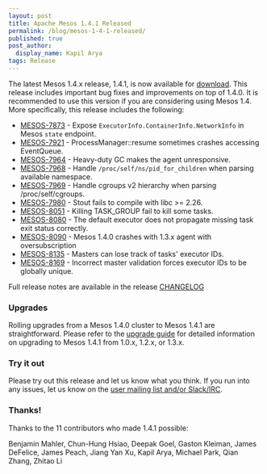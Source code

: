 ```yaml
---
layout: post
title: Apache Mesos 1.4.1 Released
permalink: /blog/mesos-1-4-1-released/
published: true
post_author:
  display_name: Kapil Arya
tags: Release
---
```


The latest Mesos 1.4.x release, 1.4.1, is now available for [download](http://mesos.apache.org/downloads). This release includes important bug fixes and improvements on top of 1.4.0. It is recommended to use this version if you are considering using Mesos 1.4. More specifically, this release includes the following:

* [MESOS-7873](https://issues.apache.org/jira/browse/MESOS-7873) - Expose `ExecutorInfo.ContainerInfo.NetworkInfo` in Mesos `state` endpoint.
* [MESOS-7921](https://issues.apache.org/jira/browse/MESOS-7921) - ProcessManager::resume sometimes crashes accessing EventQueue.
* [MESOS-7964](https://issues.apache.org/jira/browse/MESOS-7964) - Heavy-duty GC makes the agent unresponsive.
* [MESOS-7968](https://issues.apache.org/jira/browse/MESOS-7968) - Handle `/proc/self/ns/pid_for_children` when parsing available namespace.
* [MESOS-7969](https://issues.apache.org/jira/browse/MESOS-7969) - Handle cgroups v2 hierarchy when parsing /proc/self/cgroups.
* [MESOS-7980](https://issues.apache.org/jira/browse/MESOS-7980) - Stout fails to compile with libc >= 2.26.
* [MESOS-8051](https://issues.apache.org/jira/browse/MESOS-8051) - Killing TASK_GROUP fail to kill some tasks.
* [MESOS-8080](https://issues.apache.org/jira/browse/MESOS-8080) - The default executor does not propagate missing task exit status correctly.
* [MESOS-8090](https://issues.apache.org/jira/browse/MESOS-8090) - Mesos 1.4.0 crashes with 1.3.x agent with oversubscription
* [MESOS-8135](https://issues.apache.org/jira/browse/MESOS-8135) - Masters can lose track of tasks' executor IDs.
* [MESOS-8169](https://issues.apache.org/jira/browse/MESOS-8169) - Incorrect master validation forces executor IDs to be globally unique.

Full release notes are available in the release [CHANGELOG](https://gitbox.apache.org/repos/asf?p=mesos.git;a=blob_plain;f=CHANGELOG;hb=1.4.1)

### Upgrades

Rolling upgrades from a Mesos 1.4.0 cluster to Mesos 1.4.1 are straightforward. Please refer to the [upgrade guide](http://mesos.apache.org/documentation/latest/upgrades/) for detailed information on upgrading to Mesos 1.4.1 from 1.0.x, 1.2.x, or 1.3.x.

### Try it out

Please try out this release and let us know what you think. If you run into any issues, let us know on the [user mailing list and/or Slack/IRC](https://mesos.apache.org/community).

### Thanks!

Thanks to the 11 contributors who made 1.4.1 possible:

Benjamin Mahler, Chun-Hung Hsiao, Deepak Goel, Gaston Kleiman, James DeFelice, James Peach, Jiang Yan Xu, Kapil Arya, Michael Park, Qian Zhang, Zhitao Li
